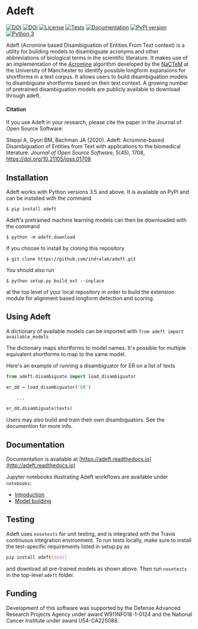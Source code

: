 # Adeft
[![DOI](https://joss.theoj.org/papers/10.21105/joss.01708/status.svg)](https://doi.org/10.21105/joss.01708)
[![DOI](https://zenodo.org/badge/156276061.svg)](https://zenodo.org/badge/latestdoi/156276061)
[![License](https://img.shields.io/badge/License-BSD%202--Clause-orange.svg)](https://opensource.org/licenses/BSD-2-Clause)
[![Tests](https://github.com/indralab/adeft/actions/workflows/tests.yml/badge.svg)](https://github.com/indralab/adeft/actions/workflows/tests.yml)
[![Documentation](https://readthedocs.org/projects/adeft/badge/?version=latest)](https://adeft.readthedocs.io/en/latest/?badge=latest)
[![PyPI version](https://badge.fury.io/py/adeft.svg)](https://badge.fury.io/py/adeft)
[![Python 3](https://img.shields.io/pypi/pyversions/adeft.svg)](https://www.python.org/downloads/release/python-357/)

Adeft (Acromine based Disambiguation of Entities From Text context) is a
utility for building models to disambiguate acronyms and other abbreviations of
biological terms in the scientific literature. It makes use of an
implementation of the [Acromine](http://www.chokkan.org/research/acromine/)
algorithm developed by the [NaCTeM](http://www.nactem.ac.uk/index.php) at the
University of Manchester to identify possible longform expansions for
shortforms in a text corpus.  It allows users to build disambiguation models to
disambiguate shortforms based on their text context. A growing number of
pretrained disambiguation models are publicly available to download through
adeft.

#### Citation

If you use Adeft in your research, please cite the paper in the Journal of
Open Source Software:

Steppi A, Gyori BM, Bachman JA (2020). Adeft: Acromine-based Disambiguation of
Entities from Text with applications to the biomedical literature.  *Journal of
Open Source Software,* 5(45), 1708, https://doi.org/10.21105/joss.01708

## Installation

Adeft works with Python versions 3.5 and above. It is available on PyPi and can be installed with the command

    $ pip install adeft

Adeft's pretrained machine learning models can then be downloaded with the command

    $ python -m adeft.download

If you choose to install by cloning this repository

    $ git clone https://github.com/indralab/adeft.git

You should also run

    $ python setup.py build_ext --inplace

at the top level of your local repository in order to build the extension module
for alignment based longform detection and scoring.

## Using Adeft
A dictionary of available models can be imported with `from adeft import available_models`

The dictionary maps shortforms to model names. It's possible for multiple equivalent
shortforms to map to the same model.

Here's an example of running a disambiguator for ER on a list of texts

```python
from adeft.disambiguate import load_disambiguator

er_dd = load_disambiguator('ER')

    ...

er_dd.disambiguate(texts)
```

Users may also build and train their own disambiguators. See the documention
for more info.


## Documentation

Documentation is available at
[https://adeft.readthedocs.io](http://adeft.readthedocs.io)

Jupyter notebooks illustrating Adeft workflows are available under `notebooks`:
- [Introduction](notebooks/introduction.ipynb)
- [Model building](notebooks/model_building.ipynb)


## Testing

Adeft uses `nosetests` for unit testing, and is integrated with the Travis
continuous integration environment. To run tests locally, make sure
to install the test-specific requirements listed in setup.py as

```bash
pip install adeft[test]
```

and download all pre-trained models as shown above.
Then run `nosetests` in the top-level `adeft` folder.

## Funding

Development of this software was supported by the Defense Advanced Research
Projects Agency under award W911NF018-1-0124 and the National Cancer Institute
under award U54-CA225088.
